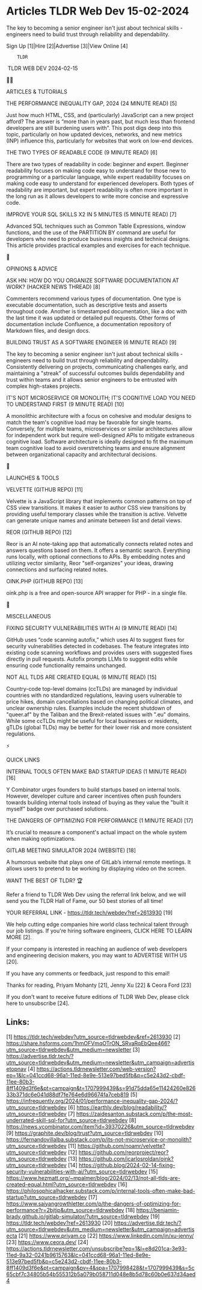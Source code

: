 # Articles TLDR Web Dev 15-02-2024

The key to becoming a senior engineer isn't just about technical
skills - engineers need to build trust through reliability and
dependability.  

Sign Up [1]|Hire [2]|Advertise [3]|View Online [4] 

		TLDR 

 TLDR WEB DEV 2024-02-15

🧑‍💻 

ARTICLES & TUTORIALS

 THE PERFORMANCE INEQUALITY GAP, 2024 (24 MINUTE READ) [5] 

 Just how much HTML, CSS, and (particularly) JavaScript can a new
project afford? The answer is “more than in years past, but much
less than frontend developers are still burdening users with”. This
post digs deep into this topic, particularly on how updated devices,
networks, and new metrics (INP) influence this, particularly for
websites that work on low-end devices. 

 THE TWO TYPES OF READABLE CODE (9 MINUTE READ) [6] 

 There are two types of readability in code: beginner and expert.
Beginner readability focuses on making code easy to understand for
those new to programming or a particular language, while expert
readability focuses on making code easy to understand for experienced
developers. Both types of readability are important, but expert
readability is often more important in the long run as it allows
developers to write more concise and expressive code. 

 IMPROVE YOUR SQL SKILLS X2 IN 5 MINUTES (5 MINUTE READ) [7] 

 Advanced SQL techniques such as Common Table Expressions, window
functions, and the use of the PARTITION BY command are useful for
developers who need to produce business insights and technical
designs. This article provides practical examples and exercises for
each technique. 

🧠 

OPINIONS & ADVICE

 ASK HN: HOW DO YOU ORGANIZE SOFTWARE DOCUMENTATION AT WORK? (HACKER
NEWS THREAD) [8] 

 Commenters recommend various types of documentation. One type is
executable documentation, such as descriptive tests and asserts
throughout code. Another is timestamped documentation, like a doc with
the last time it was updated or detailed pull requests. Other forms of
documentation include Confluence, a documentation repository of
Markdown files, and design docs. 

 BUILDING TRUST AS A SOFTWARE ENGINEER (6 MINUTE READ) [9] 

 The key to becoming a senior engineer isn't just about technical
skills - engineers need to build trust through reliability and
dependability. Consistently delivering on projects, communicating
challenges early, and maintaining a "streak" of successful outcomes
builds dependability and trust within teams and it allows senior
engineers to be entrusted with complex high-stakes projects. 

 IT'S NOT MICROSERVICE OR MONOLITH; IT'S COGNITIVE LOAD YOU NEED TO
UNDERSTAND FIRST (9 MINUTE READ) [10] 

 A monolithic architecture with a focus on cohesive and modular
designs to match the team's cognitive load may be favorable for single
teams. Conversely, for multiple teams, microservices or similar
architectures allow for independent work but require well-designed
APIs to mitigate extraneous cognitive load. Software architecture is
ideally designed to fit the maximum team cognitive load to avoid
overstretching teams and ensure alignment between organizational
capacity and architectural decisions. 

🚀 

LAUNCHES & TOOLS

 VELVETTE (GITHUB REPO) [11] 

 Velvette is a JavaScript library that implements common patterns on
top of CSS view transitions. It makes it easier to author CSS view
transitions by providing useful temporary classes while the transition
is active. Velvette can generate unique names and animate between list
and detail views. 

 REOR (GITHUB REPO) [12] 

 Reor is an AI note-taking app that automatically connects related
notes and answers questions based on them. It offers a semantic
search. Everything runs locally, with optional connections to APIs. By
embedding notes and utilizing vector similarity, Reor "self-organizes"
your ideas, drawing connections and surfacing related notes. 

 OINK.PHP (GITHUB REPO) [13] 

 oink.php is a free and open-source API wrapper for PHP - in a single
file. 

🎁 

MISCELLANEOUS

 FIXING SECURITY VULNERABILITIES WITH AI (9 MINUTE READ) [14] 

 GitHub uses “code scanning autofix,” which uses AI to suggest
fixes for security vulnerabilities detected in codebases. The feature
integrates into existing code scanning workflows and provides users
with suggested fixes directly in pull requests. Autofix prompts LLMs
to suggest edits while ensuring code functionality remains unchanged. 

 NOT ALL TLDS ARE CREATED EQUAL (6 MINUTE READ) [15] 

 Country-code top-level domains (ccTLDs) are managed by individual
countries with no standardized regulations, leaving users vulnerable
to price hikes, domain cancellations based on changing political
climates, and unclear ownership rules. Examples include the recent
shutdown of "queer.af" by the Taliban and the Brexit-related issues
with ".eu" domains. While some ccTLDs might be useful for local
businesses or residents, gTLDs (global TLDs) may be better for their
lower risk and more consistent regulations. 

⚡ 

QUICK LINKS

 INTERNAL TOOLS OFTEN MAKE BAD STARTUP IDEAS (1 MINUTE READ) [16] 

 Y Combinator urges founders to build startups based on internal
tools. However, developer culture and career incentives often push
founders towards building internal tools instead of buying as they
value the "built it myself" badge over purchased solutions. 

 THE DANGERS OF OPTIMIZING FOR PERFORMANCE (1 MINUTE READ) [17] 

 It’s crucial to measure a component's actual impact on the whole
system when making optimizations. 

 GITLAB MEETING SIMULATOR 2024 (WEBSITE) [18] 

 A humorous website that plays one of GitLab’s internal remote
meetings. It allows users to pretend to be working by displaying video
on the screen. 

WANT THE BEST OF TLDR? 🏆

Refer a friend to TLDR Web Dev using the referral link below, and we
will send you the TLDR Hall of Fame, our 50 best stories of all time!

YOUR REFERRAL LINK - https://tldr.tech/webdev?ref=2613930 [19]

 We help cutting edge companies hire world class technical talent
through our job listings. If you're hiring software engineers, CLICK
HERE TO LEARN MORE [2]. 

If your company is interested in reaching an audience of web
developers and engineering decision makers, you may want to ADVERTISE
WITH US [20]. 

If you have any comments or feedback, just respond to this email! 

Thanks for reading, 
Priyam Mohanty [21], Jenny Xu [22] & Ceora Ford [23] 

If you don't want to receive future editions of TLDR Web Dev,
please click here to unsubscribe [24]. 

 

Links:
------
[1] https://tldr.tech/webdev?utm_source=tldrwebdev&ref=2613930
[2] https://share.hsforms.com/1hmOFVmqOTrON_SRvaRqEbQee466?utm_source=tldrwebdev&utm_medium=newsletter
[3] https://advertise.tldr.tech/?utm_source=tldrwebdev&utm_medium=newsletter&utm_campaign=advertisetopnav
[4] https://actions.tldrnewsletter.com/web-version?ep=1&lc=041ccd68-96a1-11ed-8e9e-513e97bed5fb&p=c5e243d2-cbdf-11ee-80b3-8ff1409d3f6e&pt=campaign&t=1707999439&s=91d75dda65e11424260e82633b371dc6e041d88df7fe764e6d96674fa7ceb819
[5] https://infrequently.org/2024/01/performance-inequality-gap-2024/?utm_source=tldrwebdev
[6] https://earthly.dev/blog/readability/?utm_source=tldrwebdev
[7] https://zaidesanton.substack.com/p/the-most-underrated-skill-sql-for?utm_source=tldrwebdev
[8] https://news.ycombinator.com/item?id=39370226&utm_source=tldrwebdev
[9] https://graphite.dev/blog/trust?utm_source=tldrwebdev
[10] https://fernandovillalba.substack.com/p/its-not-microservice-or-monolith?utm_source=tldrwebdev
[11] https://github.com/noamr/velvette?utm_source=tldrwebdev
[12] https://github.com/reorproject/reor?utm_source=tldrwebdev
[13] https://github.com/jcarlosroldan/oink?utm_source=tldrwebdev
[14] https://github.blog/2024-02-14-fixing-security-vulnerabilities-with-ai/?utm_source=tldrwebdev
[15] https://www.hezmatt.org/~mpalmer/blog/2024/02/13/not-all-tlds-are-created-equal.html?utm_source=tldrwebdev
[16] https://philosophicalhacker.substack.com/p/internal-tools-often-make-bad-startup?utm_source=tldrwebdev
[17] https://www.saiyangrowthletter.com/p/the-dangers-of-optimizing-for-performance?r=2bjtip&utm_source=tldrwebdev
[18] https://benjamin-brady.github.io/gitlab-simulator/?utm_source=tldrwebdev
[19] https://tldr.tech/webdev?ref=2613930
[20] https://advertise.tldr.tech/?utm_source=tldrwebdev&utm_medium=newsletter&utm_campaign=advertisecta
[21] https://www.priyam.co
[22] https://www.linkedin.com/in/xu-jenny/
[23] https://www.ceora.dev/
[24] https://actions.tldrnewsletter.com/unsubscribe?ep=1&l=e8d201ca-3e93-11ed-9a32-0241b9615763&lc=041ccd68-96a1-11ed-8e9e-513e97bed5fb&p=c5e243d2-cbdf-11ee-80b3-8ff1409d3f6e&pt=campaign&pv=4&spa=1707998428&t=1707999439&s=5c65cbf7c34805b54b555312b5a079b058711d048e8b5d78c60b0e637d34aed4